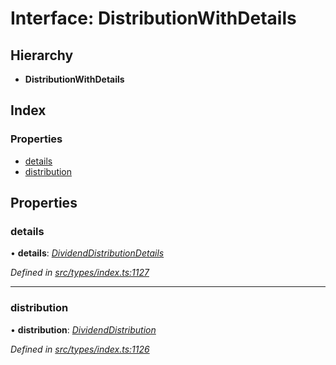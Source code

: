 # Interface: DistributionWithDetails

## Hierarchy

* **DistributionWithDetails**

## Index

### Properties

* [details](distributionwithdetails.md#details)
* [distribution](distributionwithdetails.md#distribution)

## Properties

###  details

• **details**: *[DividendDistributionDetails](dividenddistributiondetails.md)*

*Defined in [src/types/index.ts:1127](https://github.com/PolymathNetwork/polymesh-sdk/blob/44d12f59/src/types/index.ts#L1127)*

___

###  distribution

• **distribution**: *[DividendDistribution](../classes/dividenddistribution.md)*

*Defined in [src/types/index.ts:1126](https://github.com/PolymathNetwork/polymesh-sdk/blob/44d12f59/src/types/index.ts#L1126)*

